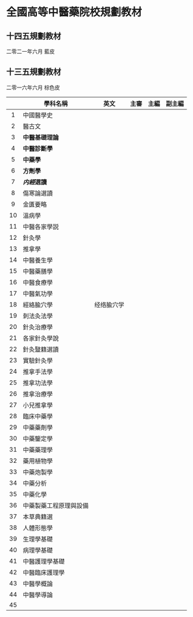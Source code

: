 # 全國高等中醫藥院校規劃教材

## 十四五規劃教材
二零二一年六月 藍皮

## 十三五規劃教材
二零一六年六月 棕色皮

|      | 學科名稱               | 英文       | 主審 | 主編 | 副主編 |
| :--: | ---------------------- | ---------- | ---- | ---- | ------ |
|  1   | 中國醫學史             |            |      |      |        |
|  2   | 醫古文                 |            |      |      |        |
|  3   | **中醫基礎理論**       |            |      |      |        |
|  4   | **中醫診斷學**         |            |      |      |        |
|  5   | **中藥學**            |            |      |      |        |
|  6   | **方劑學**            |            |      |      |        |
|  7   | ***内經*選讀**               |            |      |      |        |
|  8   | 傷寒論選讀             |            |      |      |        |
|  9   | 金匱要略               |            |      |      |        |
|  10  | 溫病學                 |            |      |      |        |
|  11  | 中醫各家學説           |            |      |      |        |
|  12  | 針灸學                 |            |      |      |        |
|  13  | 推拿學                 |            |      |      |        |
|  14  | 中醫養生學             |            |      |      |        |
|  15  | 中醫藥膳學             |            |      |      |        |
|  16  | 中醫食療學             |            |      |      |        |
|  17  | 中醫氣功學             |            |      |      |        |
|  18  | 經絡腧穴學             | 经络腧穴学 |      |      |        |
|  19  | 刺法灸法學             |            |      |      |        |
|  20  | 針灸治療學             |            |      |      |        |
|  21  | 各家針灸學說           |            |      |      |        |
|  22  | 針灸毉籍選讀           |            |      |      |        |
|  23  | 實驗針灸學             |            |      |      |        |
|  24  | 推拿手法學             |            |      |      |        |
|  25  | 推拿功法學             |            |      |      |        |
|  26  | 推拿治療學             |            |      |      |        |
|  27  | 小兒推拿學             |            |      |      |        |
|  28  | 臨床中藥學             |            |      |      |        |
|  29  | 中藥藥劑學             |            |      |      |        |
|  30  | 中藥鑒定學             |            |      |      |        |
|  31  | 中藥藥理學             |            |      |      |        |
|  32  | 藥用植物學             |            |      |      |        |
|  33  | 中藥炮製學             |            |      |      |        |
|  34  | 中藥分析               |            |      |      |        |
|  35  | 中藥化學               |            |      |      |        |
|  36  | 中藥製藥工程原理與設備 |            |      |      |        |
|  37  | 本草典籍選             |            |      |      |        |
|  38  | 人體形態學             |            |      |      |        |
|  39  | 生理學基礎             |            |      |      |        |
|  40  | 病理學基礎             |            |      |      |        |
|  41  | 中醫護理學基礎         |            |      |      |        |
|  42  | 中醫臨床護理學         |            |      |      |        |
|  43  | 中醫學概論             |            |      |      |        |
|  44  | 中醫學導論             |            |      |      |        |
|  45  |                        |            |      |      |        |

